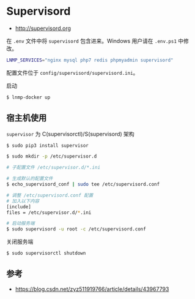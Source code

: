 # Supervisord

* http://supervisord.org

在 `.env` 文件中将 `supervisord` 包含进来。Windows 用户请在 `.env.ps1` 中修改。

```bash
LNMP_SERVICES="nginx mysql php7 redis phpmyadmin supervisord"
```

配置文件位于 `config/supervisord/supervisord.ini`。

启动

```bash
$ lnmp-docker up
```

## 宿主机使用

`supervisor` 为 C(supervisorctl)/S(supervisord) 架构

```bash
$ sudo pip3 install supervisor
```

```bash
$ sudo mkdir -p /etc/supervisor.d

# 子配置文件 /etc/supervisor.d/*.ini

# 生成默认的配置文件
$ echo_supervisord_conf | sudo tee /etc/supervisord.conf

# 调整 /etc/supervisord.conf 配置
# 加入以下内容
[include]
files = /etc/supervisor.d/*.ini

# 启动服务端
$ sudo supervisord -u root -c /etc/supervisord.conf
```

关闭服务端

```bash
$ sudo supervisorctl shutdown
```

## 参考

* https://blog.csdn.net/zyz511919766/article/details/43967793
